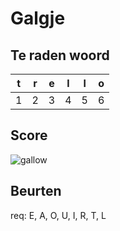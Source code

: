 # Galgje

## Te raden woord

|t|r|e|l|l|o|
|-|-|-|-|-|-|
|1|2|3|4|5|6|

## Score
![gallow](./images/4.png)

## Beurten
req: E, A, O, U, I, R, T, L

